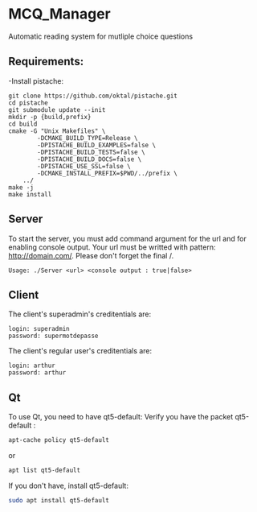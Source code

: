 # MCQ_Manager
Automatic reading system for mutliple choice questions

## Requirements:
-Install pistache:
```
git clone https://github.com/oktal/pistache.git
cd pistache
git submodule update --init
mkdir -p {build,prefix}
cd build
cmake -G "Unix Makefiles" \
        -DCMAKE_BUILD_TYPE=Release \
        -DPISTACHE_BUILD_EXAMPLES=false \
        -DPISTACHE_BUILD_TESTS=false \
        -DPISTACHE_BUILD_DOCS=false \
        -DPISTACHE_USE_SSL=false \
        -DCMAKE_INSTALL_PREFIX=$PWD/../prefix \
	../
make -j
make install
```

## Server

To start the server, you must add command argument for the url and for enabling console output.
Your url must be writted with pattern: http://domain.com/.
Please don't forget the final /.

```
Usage: ./Server <url> <console output : true|false>
```

## Client

The client's superadmin's creditentials are: 

```
login: superadmin
password: supermotdepasse
```

The client's regular user's creditentials are:

```
login: arthur
password: arthur
```


## Qt
 
To use Qt, you need to have qt5-default:
Verify you have the packet qt5-default :
```sh 
apt-cache policy qt5-default 
``` 
or
``` sh
apt list qt5-default
```
If you don't have, install qt5-default:
```sh
sudo apt install qt5-default
```

